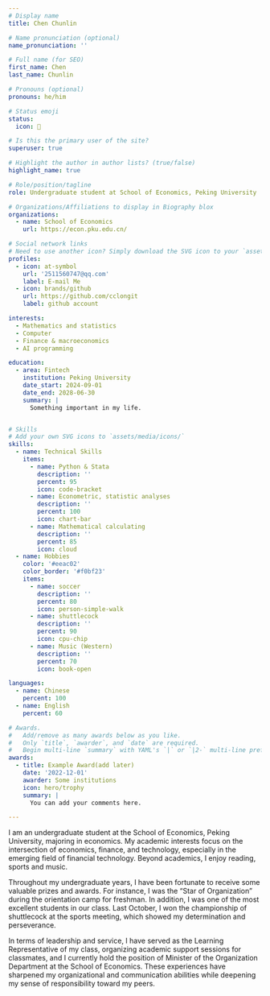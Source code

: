 ```yaml
---
# Display name
title: Chen Chunlin

# Name pronunciation (optional)
name_pronunciation: ''

# Full name (for SEO)
first_name: Chen
last_name: Chunlin

# Pronouns (optional)
pronouns: he/him

# Status emoji
status:
  icon: 🚀

# Is this the primary user of the site?
superuser: true

# Highlight the author in author lists? (true/false)
highlight_name: true

# Role/position/tagline
role: Undergraduate student at School of Economics, Peking University

# Organizations/Affiliations to display in Biography blox
organizations:
  - name: School of Economics
    url: https://econ.pku.edu.cn/

# Social network links
# Need to use another icon? Simply download the SVG icon to your `assets/media/icons/` folder.
profiles:
  - icon: at-symbol
    url: '2511560747@qq.com'
    label: E-mail Me
  - icon: brands/github
    url: https://github.com/cclongit
    label: github account

interests:
  - Mathematics and statistics
  - Computer 
  - Finance & macroeconomics
  - AI programming

education:
  - area: Fintech
    institution: Peking University
    date_start: 2024-09-01
    date_end: 2028-06-30
    summary: |
      Something important in my life.


# Skills
# Add your own SVG icons to `assets/media/icons/`
skills:
  - name: Technical Skills
    items:
      - name: Python & Stata
        description: ''
        percent: 95
        icon: code-bracket
      - name: Econometric, statistic analyses
        description: ''
        percent: 100
        icon: chart-bar
      - name: Mathematical calculating
        description: ''
        percent: 85
        icon: cloud
  - name: Hobbies
    color: '#eeac02'
    color_border: '#f0bf23'
    items:
      - name: soccer
        description: ''
        percent: 80
        icon: person-simple-walk
      - name: shuttlecock
        description: ''
        percent: 90
        icon: cpu-chip
      - name: Music (Western)
        description: ''
        percent: 70
        icon: book-open

languages:
  - name: Chinese
    percent: 100
  - name: English
    percent: 60

# Awards.
#   Add/remove as many awards below as you like.
#   Only `title`, `awarder`, and `date` are required.
#   Begin multi-line `summary` with YAML's `|` or `|2-` multi-line prefix and indent 2 spaces below.
awards:
  - title: Example Award(add later)
    date: '2022-12-01'
    awarder: Some institutions
    icon: hero/trophy
    summary: |
      You can add your comments here.

---
```


I am an undergraduate student at the School of Economics, Peking University, majoring in economics. My academic interests focus on the intersection of economics, finance, and technology, especially in the emerging field of financial technology. Beyond academics, I enjoy reading, sports and music.

Throughout my undergraduate years, I have been fortunate to receive some valuable prizes and awards. For instance, I was the “Star of Organization” during the orientation camp for freshman. In addition, I was one of the most excellent students in our class. Last October, I won the championship of shuttlecock at the sports meeting, which showed my determination and perseverance.

In terms of leadership and service, I have served as the Learning Representative of my class, organizing academic support sessions for classmates, and I currently hold the position of Minister of the Organization Department at the School of Economics. These experiences have sharpened my organizational and communication abilities while deepening my sense of responsibility toward my peers.
